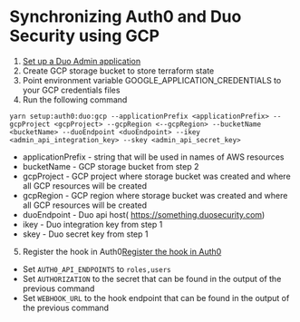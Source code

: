 # Synchronizing Auth0 and Duo Security using GCP

1. [Set up a Duo Admin application](https://duo.com/docs/adminapi#first-steps)
2. Create GCP storage bucket to store terraform state
3. Point environment variable GOOGLE_APPLICATION_CREDENTIALS to your GCP credentials files
4. Run the following command
```
yarn setup:auth0:duo:gcp --applicationPrefix <applicationPrefix> --gcpProject <gcpProject> --gcpRegion <--gcpRegion> --bucketName <bucketName> --duoEndpoint <duoEndpoint> --ikey <admin_api_integration_key> --skey <admin_api_secret_key>
```
* applicationPrefix - string that will be used in names of AWS resources
* bucketName - GCP storage bucket from step 2
* gcpProject - GCP project where storage bucket was created and where all GCP resources will be created
* gcpRegion - GCP region where storage bucket was created and where all GCP resources will be created
* duoEndpoint - Duo api host( https://something.duosecurity.com)
* ikey - Duo integration key from step 1
* skey - Duo secret key from step 1
5. Register the hook in Auth0[Register the hook in Auth0](https://auth0.com/docs/extensions/management-api-webhooks)
* Set `AUTH0_API_ENDPOINTS` to `roles,users`
* Set `AUTHORIZATION` to the secret that can be found in the output of the previous command
* Set `WEBHOOK_URL` to the hook endpoint that can be found in the output of the previous command
